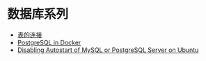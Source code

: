 # 数据库系列

* [表的连接](join_tables.md)
* [PostgreSQL in Docker](postgresql_in_docker.md)
* [Disabling Autostart of MySQL or PostgreSQL Server on Ubuntu](autostart_toggle.md)
